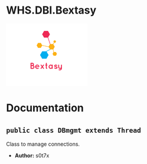 # WHS.DBI.Bextasy
![alt text](https://github.com/s0t7x/WHS.DBI.Bextasy/raw/master/imageedit_1_2350814130.png "Logo")


# Documentation

## `public class DBmgmt extends Thread`

Class to manage connections.

 * **Author:** s0t7x
